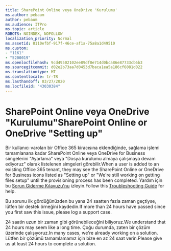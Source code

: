 ```yaml
---
title: SharePoint Online veya OneDrive 'Kurulumu'
ms.author: pebaum
author: pebaum
ms.audience: ITPro
ms.topic: article
ROBOTS: NOINDEX, NOFOLLOW
localization_priority: Normal
ms.assetid: 8110efbf-917f-46ce-af1a-75a8a1d49510
ms.custom:
- "1161"
- "5200019"
ms.openlocfilehash: 9cd49502102ee89df0e714d0bca86e87733cb6b3
ms.sourcegitcommit: d02e2b73aa7d0453d7baca1ea5a186cf6081d022
ms.translationtype: MT
ms.contentlocale: tr-TR
ms.lasthandoff: 03/27/2020
ms.locfileid: "43030384"
---
```

# <a name="sharepoint-online-or-onedrive-setting-up"></a><span data-ttu-id="0b092-102">SharePoint Online veya OneDrive "Kurulumu"</span><span class="sxs-lookup"><span data-stu-id="0b092-102">SharePoint Online or OneDrive "Setting up"</span></span>

<span data-ttu-id="0b092-103">Bir kullanıcı varolan bir Office 365 kiracısına eklendiğinde, sağlama işlemi tamamlanana kadar SharePoint Online veya OneDrive for Business simgelerini "Ayarlama" veya "Dosya kurulumu almaya çalışmaya devam ediyoruz" olarak listelenen simgeleri görebilir.</span><span class="sxs-lookup"><span data-stu-id="0b092-103">When a user is added to an existing Office 365 tenant, they may see the SharePoint Online or OneDrive for Business icons listed as "Setting up" or "We're still working on getting files setup" until the provisioning process has been completed.</span></span> <span data-ttu-id="0b092-104">Yardım için bu [Sorun Giderme Kılavuzu'nu](https://docs.microsoft.com/sharepoint/support/sites/troubleshooting-guide-for-sites-stopped-at-provisioning) izleyin.</span><span class="sxs-lookup"><span data-stu-id="0b092-104">Follow this [Troubleshooting Guide](https://docs.microsoft.com/sharepoint/support/sites/troubleshooting-guide-for-sites-stopped-at-provisioning) for help.</span></span>

<span data-ttu-id="0b092-105">Bu sorunu ilk gördüğünüzden bu yana 24 saatten fazla zaman geçtiyse, lütfen bir destek örneğini kaydedin.</span><span class="sxs-lookup"><span data-stu-id="0b092-105">If more than 24 hours have passed since you first saw this issue, please log a support case.</span></span>

<span data-ttu-id="0b092-106">24 saatin uzun bir zaman gibi görünebileceğini biliyoruz.</span><span class="sxs-lookup"><span data-stu-id="0b092-106">We understand that 24 hours may seem like a long time.</span></span> <span data-ttu-id="0b092-107">Çoğu durumda, zaten bir çözüm üzerinde çalışıyoruz.</span><span class="sxs-lookup"><span data-stu-id="0b092-107">In many cases, we're already working on a solution.</span></span> <span data-ttu-id="0b092-108">Lütfen bir çözümü tamamlamamız için bize en az 24 saat verin.</span><span class="sxs-lookup"><span data-stu-id="0b092-108">Please give us at least 24 hours to complete a solution.</span></span>

